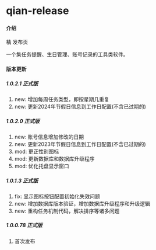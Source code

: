 # qian-release

#### 介绍

棈 发布页

一个集任务提醒、生日管理、账号记录的工具类软件。

#### 版本更新

##### 1.0.2.1 正式版

1.  new: 增加每周任务类型，即按星期几重复
2.  new: 更新2024年节假日信息到工作日配置(不含已过期的)

##### 1.0.2.0 正式版

1.  new: 账号信息增加修改的日期
2.  new: 更新2023年节假日信息到工作日配置(不含已过期的)
3.  mod: 更正性别图标
4.  mod: 更新数据库和数据库升级程序
5.  mod: 优化托盘显示窗口

##### 1.0.1.3 正式版

1.  fix: 显示图标按钮配置初始化失效问题
2.  new: 增加数据库版本验证，增加数据库升级程序和升级逻辑
3.  new: 重构任务机制代码，解决排序等诸多问题

##### 1.0.0.78 正式版

1.  首次发布
